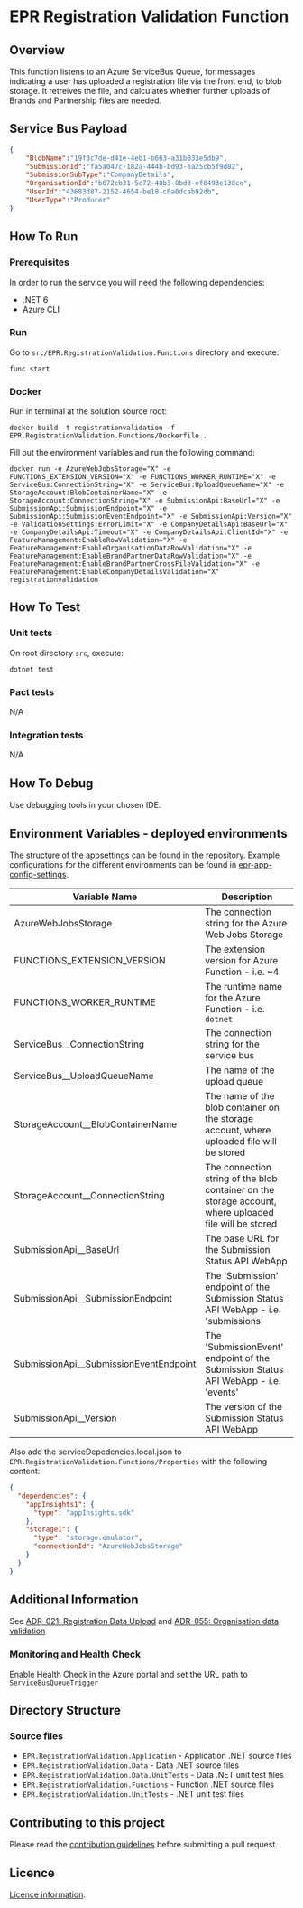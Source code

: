 # EPR Registration Validation Function

## Overview

This function listens to an Azure ServiceBus Queue, for messages indicating a user has uploaded a registration file via the front end, to blob storage. It retreives the file, and calculates whether further uploads of Brands and Partnership files are needed.

## Service Bus Payload

```json
{
    "BlobName":"19f3c7de-d41e-4eb1-b663-a31b033e5db9",
    "SubmissionId":"fa5a047c-182a-444b-bd93-ea25cb5f9d82",
    "SubmissionSubType":"CompanyDetails",
    "OrganisationId":"b672cb31-5c72-48b3-8bd3-ef8493e138ce",
    "UserId":"43683d87-2152-4654-be18-c0a0dcab92db",
    "UserType":"Producer"
}
```

## How To Run 
 
### Prerequisites 
In order to run the service you will need the following dependencies:
 
- .NET 6
- Azure CLI
 
### Run 
Go to `src/EPR.RegistrationValidation.Functions` directory and execute:

```
func start
```

### Docker

Run in terminal at the solution source root:

```
docker build -t registrationvalidation -f EPR.RegistrationValidation.Functions/Dockerfile .
```

Fill out the environment variables and run the following command:

```
docker run -e AzureWebJobsStorage="X" -e FUNCTIONS_EXTENSION_VERSION="X" -e FUNCTIONS_WORKER_RUNTIME="X" -e ServiceBus:ConnectionString="X" -e ServiceBus:UploadQueueName="X" -e StorageAccount:BlobContainerName="X" -e StorageAccount:ConnectionString="X" -e SubmissionApi:BaseUrl="X" -e SubmissionApi:SubmissionEndpoint="X" -e SubmissionApi:SubmissionEventEndpoint="X" -e SubmissionApi:Version="X" -e ValidationSettings:ErrorLimit="X" -e CompanyDetailsApi:BaseUrl="X" -e CompanyDetailsApi:Timeout="X" -e CompanyDetailsApi:ClientId="X" -e FeatureManagement:EnableRowValidation="X" -e FeatureManagement:EnableOrganisationDataRowValidation="X" -e FeatureManagement:EnableBrandPartnerDataRowValidation="X" -e FeatureManagement:EnableBrandPartnerCrossFileValidation="X" -e FeatureManagement:EnableCompanyDetailsValidation="X" registrationvalidation
```

## How To Test 
 
### Unit tests 

On root directory `src`, execute:

```
dotnet test
```
 
### Pact tests 
 
N/A
 
### Integration tests

N/A
 
## How To Debug 

Use debugging tools in your chosen IDE. 
 
## Environment Variables - deployed environments 

The structure of the appsettings can be found in the repository. Example configurations for the different environments can be found in [epr-app-config-settings](https://dev.azure.com/defragovuk/RWD-CPR-EPR4P-ADO/_git/epr-app-config-settings).

| Variable Name                          | Description                                                                                            |
| -------------------------------------- | ------------------------------------------------------------------------------------------------------ |
| AzureWebJobsStorage                    | The connection string for the Azure Web Jobs Storage                                                   |
| FUNCTIONS_EXTENSION_VERSION            | The extension version for Azure Function - i.e. ~4                                                     |
| FUNCTIONS_WORKER_RUNTIME               | The runtime name for the Azure Function - i.e. `dotnet`                                                |
| ServiceBus__ConnectionString           | The connection string for the service bus                                                              |
| ServiceBus__UploadQueueName            | The name of the upload queue                                                                           |
| StorageAccount__BlobContainerName      | The name of the blob container on the storage account, where uploaded file will be stored              |
| StorageAccount__ConnectionString       | The connection string of the blob container on the storage account, where uploaded file will be stored |
| SubmissionApi__BaseUrl                 | The base URL for the Submission Status API WebApp                                                      |
| SubmissionApi__SubmissionEndpoint      | The 'Submission' endpoint of the Submission Status API WebApp - i.e. 'submissions'                     |
| SubmissionApi__SubmissionEventEndpoint | The 'SubmissionEvent' endpoint of the Submission Status API WebApp - i.e. 'events'                     |
| SubmissionApi__Version                 | The version of the Submission Status API WebApp                                                        |

Also add the serviceDepedencies.local.json to ```EPR.RegistrationValidation.Functions/Properties``` with the following content: 

```json
{
  "dependencies": {
    "appInsights1": {
      "type": "appInsights.sdk"
    },
    "storage1": {
      "type": "storage.emulator",
      "connectionId": "AzureWebJobsStorage"
    }
  }
}
```

## Additional Information 

See [ADR-021: Registration Data Upload](https://eaflood.atlassian.net/wiki/spaces/MWR/pages/4291657945/ADR-021+Registration+Data+Upload) and [ADR-055: Organisation data validation](https://eaflood.atlassian.net/wiki/spaces/MWR/pages/4503240724/ADR-055+Organisation+data+validation)
 
### Monitoring and Health Check 

Enable Health Check in the Azure portal and set the URL path to ```ServiceBusQueueTrigger```

## Directory Structure 

### Source files 

- `EPR.RegistrationValidation.Application` - Application .NET source files
- `EPR.RegistrationValidation.Data` - Data .NET source files
- `EPR.RegistrationValidation.Data.UnitTests` - Data .NET unit test files
- `EPR.RegistrationValidation.Functions` - Function .NET source files
- `EPR.RegistrationValidation.UnitTests` - .NET unit test files

## Contributing to this project

Please read the [contribution guidelines](CONTRIBUTING.md) before submitting a pull request.

## Licence

[Licence information](LICENCE.md).
